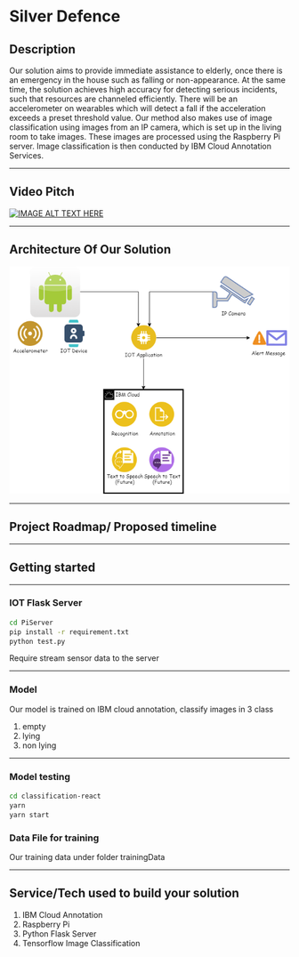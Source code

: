 # Silver Defence
## Description

Our solution aims to provide immediate assistance to elderly, once there is an emergency in the house such as falling or non-appearance. At the same time, the solution achieves high accuracy for detecting serious incidents, such that resources are channeled efficiently. There will be an accelerometer on wearables which will detect a fall if the acceleration exceeds a preset threshold value. Our method also makes use of image classification using images from an IP camera, which is set up in the living room to take images. These images are processed using the Raspberry Pi server. Image classification is then conducted by IBM Cloud Annotation Services.


---

## Video Pitch 


[![IMAGE ALT TEXT HERE](http://img.youtube.com/vi/s02yc2wPgXE/0.jpg)](http://www.youtube.com/watch?v=s02yc2wPgXE)

---

## Architecture Of Our Solution

![alt text](./arche.png "Architecture Diagram")

---

## Project Roadmap/ Proposed timeline

---

## Getting started

---
### IOT Flask Server

```sh
cd PiServer
pip install -r requirement.txt
python test.py
```

Require stream sensor data to the server

---
### Model

Our model is trained on IBM cloud annotation, classify images in 3 class
1. empty
2. lying
3. non lying
---
### Model testing

```sh
cd classification-react
yarn
yarn start
```

### Data File for training
Our training data under folder trainingData

---

## Service/Tech used to build your solution

1. IBM Cloud Annotation
2. Raspberry Pi 
3. Python Flask Server
4. Tensorflow Image Classification